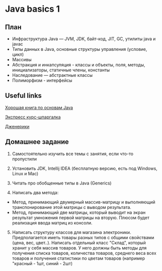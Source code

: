 # Java basics 1

## План

* Инфраструктура Java — JVM, JDK, байт-код, JIT, GC, утилиты java и javac
* Типы данных в Java, основные структуры управления (условие, цикл)
* Массивы
* Абстракция и инкапсуляция - классы и объекты, поля, методы, инициализаторы, статичные члены, константы
* Наследование — абстрактные классы
* Полиморфизм - интерфейсы

## Useful links
[Хорошая книга по основам Java](https://vk.com/wall-54530371_1604)

[Экспресс курс-шпаргалка](http://developer.alexanderklimov.ru/android/java/java.php)

[Дженерики](http://www.quizful.net/post/java-generics-tutorial)

## Домашнее задание

1) Самостоятельно изучить все темы с занятия, если что-то пропустили

2) Установить JDK, Intellij IDEA (бесплатную версию, есть под Windows, Linux и Mac)

3) Читать про обобщенные типы в Java (Generics)

4) Написать два метода:
  * Метод, принимающий двумерный массив-матрицу и выполняющий транспонирование этой матрицы с выводом результата.
  * Метод, принимающий две матрицы, который выводит на экран результат умножения первой матрицы на вторую.
Плюсом будет реализация ввода матриц из консоли.

5) Написать структуру классов для магазина электроники. Предполагается иметь товары разных типов с общими свойствами (цена, вес, цвет..). 
Написать отдельный класс "Склад", который хранит у себя массив товаров. У него должны быть методы для получения списка товаров, количества товаров, среднего веса всех товаров и получения статистики по цветам товаров (например "красный - 1шт, синий - 2шт)
